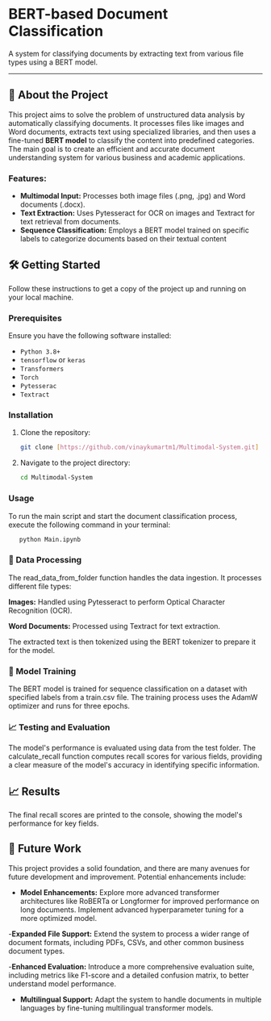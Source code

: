 # BERT-based Document Classification

A system for classifying documents by extracting text from various file types using a BERT model.

---

## 🚀 About the Project

This project aims to solve the problem of unstructured data analysis by automatically classifying documents. It processes files like images and Word documents, extracts text using specialized libraries, and then uses a fine-tuned **BERT model** to classify the content into predefined categories. The main goal is to create an efficient and accurate document understanding system for various business and academic applications.

### Features:

- **Multimodal Input:** Processes both image files (.png, .jpg) and Word documents (.docx).
- **Text Extraction:** Uses Pytesseract for OCR on images and Textract for text retrieval from documents.
- **Sequence Classification:** Employs a BERT model trained on specific labels to categorize documents based on their textual content

## 🛠️ Getting Started

Follow these instructions to get a copy of the project up and running on your local machine.

### Prerequisites

Ensure you have the following software installed:

* `Python 3.8+`
* `tensorflow` or `keras`
* `Transformers`
* `Torch`
* `Pytesserac`
* `Textract`

### Installation

1.  Clone the repository:
    ```bash
    git clone [https://github.com/vinaykumartm1/Multimodal-System.git]
    ```
2.  Navigate to the project directory:
    ```bash
    cd Multimodal-System
    ```
### Usage

To run the main script and start the document classification process, execute the following command in your terminal:

 ```bash
    python Main.ipynb
  ```

### 📁 Data Processing

The read_data_from_folder function handles the data ingestion. It processes different file types:

**Images:** Handled using Pytesseract to perform Optical Character Recognition (OCR).

**Word Documents:** Processed using Textract for text extraction.

The extracted text is then tokenized using the BERT tokenizer to prepare it for the model.

### 🧠 Model Training

The BERT model is trained for sequence classification on a dataset with specified labels from a train.csv file. The training process uses the AdamW optimizer and runs for three epochs.

### 📈 Testing and Evaluation

The model's performance is evaluated using data from the test folder. The calculate_recall function computes recall scores for various fields, providing a clear measure of the model's accuracy in identifying specific information.

## 📈 Results

The final recall scores are printed to the console, showing the model's performance for key fields.

## 🔮 Future Work

This project provides a solid foundation, and there are many avenues for future development and improvement. Potential enhancements include:

- **Model Enhancements:** Explore more advanced transformer architectures like RoBERTa or Longformer for improved performance on long documents. Implement advanced hyperparameter tuning for a more optimized model.

-**Expanded File Support:** Extend the system to process a wider range of document formats, including PDFs, CSVs, and other common business document types.

-**Enhanced Evaluation:** Introduce a more comprehensive evaluation suite, including metrics like F1-score and a detailed confusion matrix, to better understand model performance.

- **Multilingual Support:** Adapt the system to handle documents in multiple languages by fine-tuning multilingual transformer models.



